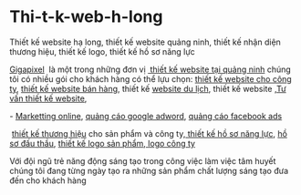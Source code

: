 # Thi-t-k-web-h-long
Thiết kế website hạ long, thiết kế website quảng ninh, thiết kế nhận diện thương hiệu, thiết kế logo, thiết kế hồ sơ năng lực
<p>
	<a href="http://gigapixelvn.com/">Gigapixel</a>&nbsp; l&agrave; một trong những đơn vị&nbsp;<a href="http://gigapixelvn.com/bai-viet/thiet-ke-website-theo-yeu-cau"> thiết kế website tại quảng ninh</a> ch&uacute;ng t&ocirc;i c&oacute; nhiều g&oacute;i cho kh&aacute;ch h&agrave;ng c&oacute; thể lựu chọn: <a href="http://gigapixelvn.com/bai-viet/thiet-ke-website-theo-yeu-cau">thiết kế website cho c&ocirc;ng ty</a>, <a href="http://gigapixelvn.com/bai-viet/thiet-ke-website-theo-mau">thiết kế website b&aacute;n h&agrave;ng</a>, thiết kế <a href="http://gigapixelvn.com/bai-viet/thiet-ke-website-theo-mau">website du lịch</a>, thiết kế website ,<a href="http://gigapixelvn.com/bai-viet/thiet-ke-website-theo-mau">Tư vấn thiết kế website</a>,</p>
<p>
	- <a href="http://gigapixelvn.com/bai-viet/facebook-marketing">Marketting online</a>, <a href="http://gigapixelvn.com/bai-viet/google-adwords">quảng c&aacute;o google adword</a>, <a href="http://gigapixelvn.com/bai-viet/facebook-marketing">quảng c&aacute;o facebook ads</a></p>
<p>
	&nbsp;<a href="http://gigapixelvn.com/bai-viet/Tu-van-thiet-ke-thuong-hieu">thiết kế thương hiệu</a> cho sản phẩm v&agrave; c&ocirc;ng ty,<a href="http://gigapixelvn.com/bai-viet/Tu-van-thiet-ke-thuong-hieu"> thiết kế hồ sơ năng lực</a>, <a href="http://gigapixelvn.com/bai-viet/Tu-van-thiet-ke-thuong-hieu">hồ sơ đấu thầu</a>, <a href="http://gigapixelvn.com/bai-viet/thiet-ke-bao-bi-nhan-mac">thiết kế logo sản phẩm</a>,<a href="http://gigapixelvn.com/bai-viet/Thiet-ke-logo"> logo c&ocirc;ng ty</a></p>
<p>
	Với đội ngũ trẻ năng động s&aacute;ng tạo trong c&ocirc;ng việc l&agrave;m việc t&acirc;m huyết ch&uacute;ng t&ocirc;i đang từng ng&agrave;y tạo ra những sản phẩm chất lượng s&aacute;ng tạo đưa đến cho kh&aacute;ch h&agrave;ng</p>
